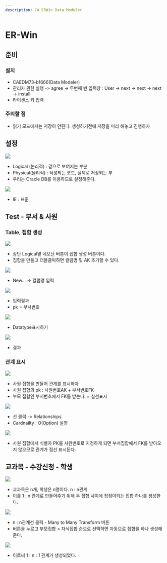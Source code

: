 ```yaml
---
description: CA ERWin Data Modeler
---
```


# ER-Win

## 준비

### 설치

* CAEDM73-b1666\(Data Modeler\) 
* 관리자 권한 실행 -&gt; agree -&gt; 두번째 빈 입력창 : User -&gt; next -&gt; next -&gt; next -&gt; install
* 라이센스 키 입력

### 주의할 점

* 읽기 모드에서는 저장이 안된다. 생성하기전에 저장을 미리 해놓고 진행하자

## 설정

![](../../../.gitbook/assets/w.png)

* Logical \(논리적\) : 겉으로 보여지는 부분
* Physical\(물리적\) : 작성되는 코드, 실제로 저장되는 부
* 우리는 Oracle DB를 이용하므로 설정해준다.



![](../../../.gitbook/assets/e.png)

* IE : 표준

## Test - 부서 & 사원

### Table, 집합 생성

![](../../../.gitbook/assets/r.png)

* 상단 Logical옆 네모난 버튼이 집합 생성 버튼이다.
* 집합을 만들고 더블클릭하면 컬럼명 및 AK 추가할 수 있다.

![](../../../.gitbook/assets/t.png)

* New... -&gt; 컬럼명 입력

![](../../../.gitbook/assets/y.png)

* 입력결과
* pk = 부서번호



![](../../../.gitbook/assets/u.png)

* Datatype표시하기



![](../../../.gitbook/assets/i.png)

* 결과

### 관계 표시

![](../../../.gitbook/assets/o.png)

* 사원 집합을 만들어 관계를 표시하자
* 사원 집합의 pk : 사원번호AK + 부서번호FK
* 부모 집합인 부서번호에서 FK를 받는다. = 실선표시

![](../../../.gitbook/assets/p.png)

* 선 클릭 -&gt; Relationships
* Cardnailty : O\(Option\) 설정

![](../../../.gitbook/assets/.png%20%282%29.png)

* 사원 집합에서 식별자 PK를 사원번호로 지정하게 되면 부서집합에서 FK를 받아오지 않으므로 관계가 점선 표시된다.

## 교과목 - 수강신청 - 학생

![](../../../.gitbook/assets/1-.png)

* 교과목은 n개, 학생은 n명이다. n : n관계
* 이를 1 : n 관계로 만들어주기 위해 두 집합 사이에 접점이되는 집합 하나를 생성한다.



![](../../../.gitbook/assets/4%20%281%29.png)

* n : n관계선 클릭 - Many to Many Transform 버튼
* 버튼을 누르고 부모집합 &gt; 자식집합 순으로 선택하면 자동으로 집합을 하나 생성해준다.

![](../../../.gitbook/assets/3.png)

* 이로써 1 : n : 1 관계가 생성되었다.

